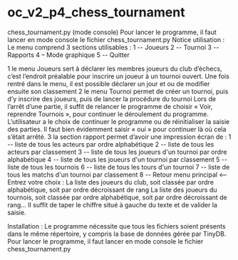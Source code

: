 # oc_v2_p4_chess_tournament
chess_tournament.py (mode console) 
Pour lancer le programme, il faut lancer en mode console le fichier chess_tournament.py
Notice utilisation :
Le menu comprend 3 sections utilisables : 
1 -- Joueurs
2 -- Tournoi
3 -- Rapports 
4 – Mode graphique 
5 -- Quitter

1 le menu Joueurs sert à déclarer les membres joueurs du club d’échecs, c’est l’endroit préalable pour inscrire un joueur à un tournoi ouvert.
	Une fois rentré dans le menu, il est possible déclarer un jour et ou de modifier ensuite son classement
2 le menu Tournoi permet de créer un tournoi, puis d’y inscrire des joueurs, puis de lancer la procédure du tournoi
 Lors de l’arrêt d’une partie, il suffit de relancer le programme de choisir « Voir, reprendre Tournois », pour continuer le déroulement du programme. 
L’utilisateur a le choix de continuer le programme ou de réinitialiser la saisie des parties. Il faut bien évidemment saisir « oui » pour continuer là où cela s’était arrêté.
3 la section rapport permet d’avoir une impression écran de : 
1 -- liste de tous les acteurs par ordre alphabétique
2 -- liste de tous les acteurs par classement
3 -- liste de tous les joueurs d'un tournoi par ordre alphabétique
4 -- liste de tous les joueurs d'un tournoi par classement
5 -- liste de tous les tournois
6 -- liste de tous les tours d'un tournoi
7 -- liste de tous les matchs d'un tournoi par classement
8 -- Retour menu principal <--
Entrez votre choix :
La liste des joueurs du club, soit classée par ordre alphabétique, soit par ordre décroissant de rang 
La liste des joueurs du tournois, soit classée par ordre alphabétique, soit par ordre décroissant de rang…
Il suffit de taper le chiffre situé à gauche du texte et de valider la saisie.
 
Installation : 
Le programme nécessite que tous les fichiers soient présents dans le même répertoire, y compris la base de données gérée par TinyDB.
Pour lancer le programme, il faut lancer en mode console le fichier chess_tournament.py





